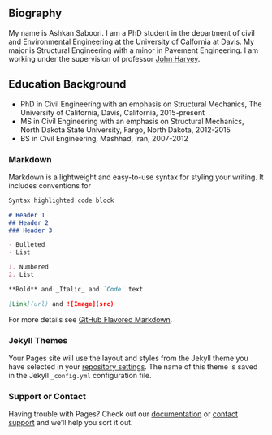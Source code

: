 ## Biography

<p>
My name is Ashkan Saboori. I am a PhD student in the department of civil and Environmental Engineering at the University of Calfornia at Davis. My major is Structural Engineering with a minor in Pavement Engineering. I am working under the supervision of professor <a href=" https://faculty.engineering.ucdavis.edu/harvey/">John Harvey</a>.

## Education Background
- PhD in Civil Engineering with an emphasis on Structural Mechanics, The University of California, Davis, California, 2015-present
- MS in Civil Engineering with an emphasis on Structural Mechanics, North Dakota State University, Fargo, North Dakota, 2012-2015
- BS in Civil Engineering, Mashhad, Iran, 2007-2012 

### Markdown

Markdown is a lightweight and easy-to-use syntax for styling your writing. It includes conventions for

```markdown
Syntax highlighted code block

# Header 1
## Header 2
### Header 3

- Bulleted
- List

1. Numbered
2. List

**Bold** and _Italic_ and `Code` text

[Link](url) and ![Image](src)
```

For more details see [GitHub Flavored Markdown](https://guides.github.com/features/mastering-markdown/).

### Jekyll Themes

Your Pages site will use the layout and styles from the Jekyll theme you have selected in your [repository settings](https://github.com/AshkanSaboori/AshkanSaboori.github.io/settings). The name of this theme is saved in the Jekyll `_config.yml` configuration file.

### Support or Contact

Having trouble with Pages? Check out our [documentation](https://help.github.com/categories/github-pages-basics/) or [contact support](https://github.com/contact) and we’ll help you sort it out.
